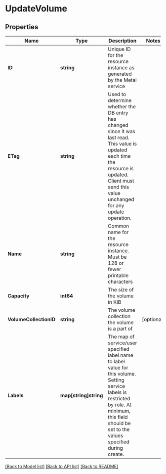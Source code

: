 # UpdateVolume

## Properties

Name | Type | Description | Notes
------------ | ------------- | ------------- | -------------
**ID** | **string** | Unique ID for the resource instance as generated by the Metal service | 
**ETag** | **string** | Used to determine whether the DB entry has changed since it was last read. This value is updated each time the resource is updated.  Client must send this value unchanged for any update operation. | 
**Name** | **string** | Common name for the resource instance. Must be 128 or fewer printable characters | 
**Capacity** | **int64** | The size of the volume in KiB | 
**VolumeCollectionID** | **string** | The volume collection the volume is a part of | [optional] 
**Labels** | **map[string]string** | The map of service/user specified label name to label value for this volume. Setting service labels is restricted by role. At minimum, this field should be set to the values specified during create. | 

[[Back to Model list]](../README.md#documentation-for-models) [[Back to API list]](../README.md#documentation-for-api-endpoints) [[Back to README]](../README.md)


